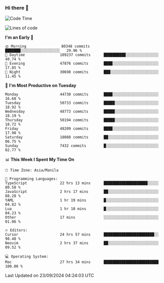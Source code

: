 ### Hi there 👋

<!--START_SECTION:waka-->
![Code Time](http://img.shields.io/badge/Code%20Time-5%2C576%20hrs%2025%20mins-blue)

![Lines of code](https://img.shields.io/badge/From%20Hello%20World%20I%27ve%20Written-119.5%20million%20lines%20of%20code-blue)

**I'm an Early 🐤** 

```text
🌞 Morning                80348 commits       ███████░░░░░░░░░░░░░░░░░░   29.96 % 
🌆 Daytime                109237 commits      ██████████░░░░░░░░░░░░░░░   40.74 % 
🌃 Evening                47876 commits       ████░░░░░░░░░░░░░░░░░░░░░   17.85 % 
🌙 Night                  30698 commits       ███░░░░░░░░░░░░░░░░░░░░░░   11.45 % 
```
📅 **I'm Most Productive on Tuesday** 

```text
Monday                   44730 commits       ████░░░░░░░░░░░░░░░░░░░░░   16.68 % 
Tuesday                  50733 commits       █████░░░░░░░░░░░░░░░░░░░░   18.92 % 
Wednesday                48773 commits       █████░░░░░░░░░░░░░░░░░░░░   18.19 % 
Thursday                 50194 commits       █████░░░░░░░░░░░░░░░░░░░░   18.72 % 
Friday                   48209 commits       ████░░░░░░░░░░░░░░░░░░░░░   17.98 % 
Saturday                 18088 commits       ██░░░░░░░░░░░░░░░░░░░░░░░   06.75 % 
Sunday                   7432 commits        █░░░░░░░░░░░░░░░░░░░░░░░░   02.77 % 
```


📊 **This Week I Spent My Time On** 

```text
🕑︎ Time Zone: Asia/Manila

💬 Programming Languages: 
TypeScript               22 hrs 13 mins      ████████████████████░░░░░   80.58 % 
JavaScript               2 hrs 17 mins       ██░░░░░░░░░░░░░░░░░░░░░░░   08.28 % 
YAML                     1 hr 19 mins        █░░░░░░░░░░░░░░░░░░░░░░░░   04.82 % 
Lua                      1 hr 10 mins        █░░░░░░░░░░░░░░░░░░░░░░░░   04.23 % 
Other                    17 mins             ░░░░░░░░░░░░░░░░░░░░░░░░░   01.06 % 

🔥 Editors: 
Cursor                   24 hrs 57 mins      ███████████████████████░░   90.48 % 
Neovim                   2 hrs 37 mins       ██░░░░░░░░░░░░░░░░░░░░░░░   09.52 % 

💻 Operating System: 
Mac                      27 hrs 34 mins      █████████████████████████   100.00 % 
```


 Last Updated on 23/09/2024 04:24:03 UTC
<!--END_SECTION:waka-->


<!--
**rad182/rad182** is a ✨ _special_ ✨ repository because its `README.md` (this file) appears on your GitHub profile.

Here are some ideas to get you started:

- 🔭 I’m currently working on ...
- 🌱 I’m currently learning ...
- 👯 I’m looking to collaborate on ...
- 🤔 I’m looking for help with ...
- 💬 Ask me about ...
- 📫 How to reach me: ...
- 😄 Pronouns: ...
- ⚡ Fun fact: ...
-->
